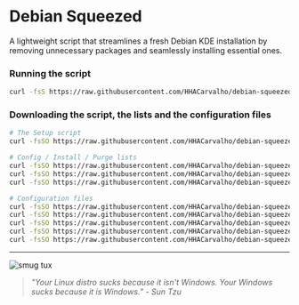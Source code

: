# Debian Squeezed

A lightweight script that streamlines a fresh Debian KDE installation by removing unnecessary packages and seamlessly installing essential ones.

### Running the script

```sh
curl -fsS https://raw.githubusercontent.com/HHACarvalho/debian-squeezed/refs/heads/main/setup.sh | bash
```

### Downloading the script, the lists and the configuration files

```sh
# The Setup script
curl -fsSO https://raw.githubusercontent.com/HHACarvalho/debian-squeezed/refs/heads/main/setup.sh

# Config / Install / Purge lists
curl -fsSO https://raw.githubusercontent.com/HHACarvalho/debian-squeezed/refs/heads/main/config-list.sh
curl -fsSO https://raw.githubusercontent.com/HHACarvalho/debian-squeezed/refs/heads/main/install-list.sh
curl -fsSO https://raw.githubusercontent.com/HHACarvalho/debian-squeezed/refs/heads/main/purge-list.sh

# Configuration files
curl -fsSO https://raw.githubusercontent.com/HHACarvalho/debian-squeezed/refs/heads/main/config/auto-login.sh
curl -fsSO https://raw.githubusercontent.com/HHACarvalho/debian-squeezed/refs/heads/main/config/boot-config.sh
curl -fsSO https://raw.githubusercontent.com/HHACarvalho/debian-squeezed/refs/heads/main/config/caps-lock-fix.sh
curl -fsSO https://raw.githubusercontent.com/HHACarvalho/debian-squeezed/refs/heads/main/config/dolphin-config.sh
curl -fsSO https://raw.githubusercontent.com/HHACarvalho/debian-squeezed/refs/heads/main/config/single-click.sh
```

---

![smug tux](https://i.kym-cdn.com/photos/images/newsfeed/001/841/359/e7c.png)

> _"Your Linux distro sucks because it isn't Windows. Your Windows sucks because it is Windows.” - Sun Tzu_

